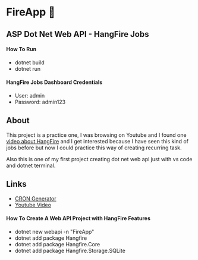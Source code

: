 
# FireApp 💼

## ASP Dot Net Web API - HangFire Jobs

#### How To Run 

- dotnet build 
- dotnet run 

#### HangFire Jobs Dashboard Credentials

- User: admin
- Password: admin123

## About
This project is a practice one, I was browsing on Youtube and I found one [video about HangFire](https://www.youtube.com/watch?v=Xafuut_KAB0) and I get interested because I have seen this kind of jobs before but now I could practice this way of creating recurring task.

Also this is one of my first project creating dot net web api just with vs code and dotnet terminal.

## Links

- [CRON Generator](https://freeformatter.com/cron-expression-generator-quartz.html)
- [Youtube Video](https://www.youtube.com/watch?v=Xafuut_KAB0)

#### How To Create A Web API Project  with HangFire Features

- dotnet new webapi -n "FireApp"
- dotnet add package Hangfire
- dotnet add package Hangfire.Core
- dotnet add package Hangfire.Storage.SQLite